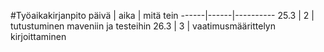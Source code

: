 #Työaikakirjanpito
päivä | aika | mitä tein
------|------|----------
25.3 | 2 | tutustuminen maveniin ja testeihin
26.3 | 3 | vaatimusmäärittelyn kirjoittaminen
